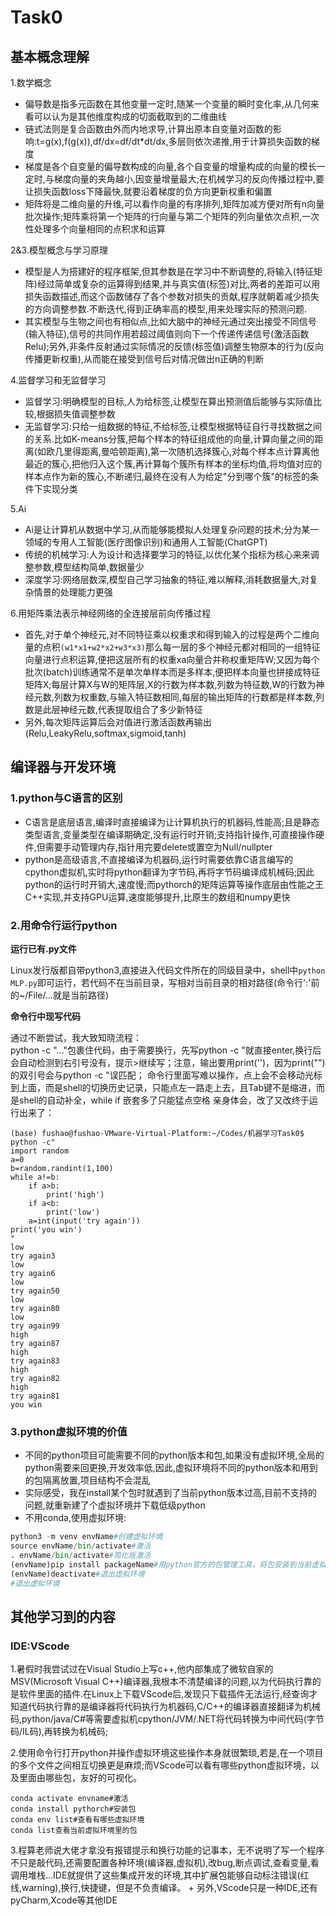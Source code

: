 # Task0
## 基本概念理解
1.数学概念
-   偏导数是指多元函数在其他变量一定时,随某一个变量的瞬时变化率,从几何来看可以认为是其他维度构成的切面截取到的二维曲线   
-   链式法则是复合函数由外而内地求导,计算出原本自变量对函数的影响:t=g(x),f(g(x)),df/dx=df/dt*dt/dx,多层则依次递推,用于计算损失函数的梯度      
-   梯度是各个自变量的偏导数构成的向量,各个自变量的增量构成的向量的模长一定时,与梯度向量的夹角越小,因变量增量最大;在机械学习的反向传播过程中,要让损失函数loss下降最快,就要沿着梯度的负方向更新权重和偏置    
-   矩阵将是二维向量的升维,可以看作向量的有序排列,矩阵加减方便对所有n向量批次操作;矩阵乘将第一个矩阵的行向量与第二个矩阵的列向量依次点积,一次性处理多个向量相同的点积求和运算   

2&3.模型概念与学习原理
-   模型是人为搭建好的程序框架,但其参数是在学习中不断调整的,将输入(特征矩阵)经过简单或复杂的运算得到结果,并与真实值(标签)对比,两者的差距可以用损失函数描述,而这个函数储存了各个参数对损失的贡献,程序就朝着减少损失的方向调整参数.不断迭代,得到正确率高的模型,用来处理实际的预测问题.
-   其实模型与生物之间也有相似点,比如大脑中的神经元通过突出接受不同信号(输入特征),信号的共同作用若超过阈值则向下一个传递传递信号(激活函数Relu);另外,非条件反射通过实际情况的反馈(标签值)调整生物原本的行为(反向传播更新权重),从而能在接受到信号后对情况做出n正确的判断      

4.监督学习和无监督学习
-   监督学习:明确模型的目标,人为给标签,让模型在算出预测值后能够与实际值比较,根据损失值调整参数
-   无监督学习:只给一组数据的特征,不给标签,让模型根据特征自行寻找数据之间的关系.比如K-means分簇,把每个样本的特征组成他的向量,计算向量之间的距离(如欧几里得距离,曼哈顿距离),第一次随机选择簇心,对每个样本点计算离他最近的簇心,把他归入这个簇,再计算每个簇所有样本的坐标均值,将均值对应的样本点作为新的簇心,不断递归,最终在没有人为给定"分到哪个簇"的标签的条件下实现分类

5.Ai
-   Ai是让计算机从数据中学习,从而能够能模拟人处理复杂问题的技术;分为某一领域的专用人工智能(医疗图像识别)和通用人工智能(ChatGPT)
-   传统的机械学习:人为设计和选择要学习的特征,以优化某个指标为核心来来调整参数,模型结构简单,数据量少
-   深度学习:网络层数深,模型自己学习抽象的特征,难以解释,消耗数据量大,对复杂情景的处理能力更强

6.用矩阵乘法表示神经网络的全连接层前向传播过程
-   首先,对于单个神经元,对不同特征乘以权重求和得到输入的过程是两个二维向量的点积```(w1*x1+w2*x2+w3*x3)```那么每一层的多个神经元都对相同的一组特征向量进行点积运算,便把这层所有的权重xa向量合并称权重矩阵W;又因为每个批次(batch)训练通常不是单次单样本而是多样本,便把样本向量也拼接成特征矩阵X;每层计算X与W的矩阵层,X的行数为样本数,列数为特征数,W的行数为神经元数,列数为权重数,与输入特征数相同,每层的输出矩阵的行数都是样本数,列数是此层神经元数,代表提取组合了多少新特征
-   另外,每次矩阵运算后会对值进行激活函数再输出(Relu,LeakyRelu,softmax,sigmoid,tanh)
## 编译器与开发环境
### 1.python与C语言的区别
-   C语言是底层语言,编译时直接编译为让计算机执行的机器码,性能高;且是静态类型语言,变量类型在编译期确定,没有运行时开销;支持指针操作,可直接操作硬件,但需要手动管理内存,指针用完要delete或置空为Null/nullpter
-   python是高级语言,不直接编译为机器码,运行时需要依靠C语言编写的cpython虚拟机,实时将python翻译为字节码,再将字节码编译成机械码;因此python的运行时开销大,速度慢;而pythorch的矩阵运算等操作底层由性能之王C++实现,并支持GPU运算,速度能够提升,比原生的数组和numpy更快

### 2.用命令行运行python    

**运行已有.py文件** 

Linux发行版都自带python3,直接进入代码文件所在的同级目录中，shell中```python MLP.py```即可运行，若代码不在当前目录，写相对当前目录的相对路径(命令行':'前的~/File/...就是当前路径)    

**命令行中现写代码**    

通过不断尝试，我大致知晓流程：<br>
python -c "..."包裹住代码，由于需要换行，先写python -c "就直接enter,换行后会自动检测到右引号没有，提示>继续写；注意，输出要用print('')，因为print("")的双引号会与python -c "误匹配；
命令行里面写难以操作，点上会不会移动光标到上面，而是shell的切换历史记录，只能点左一路走上去，且Tab键不是缩进，而是shell的自动补全，while if 嵌套多了只能猛点空格
亲身体会，改了又改终于运行出来了：
```
(base) fushao@fushao-VMware-Virtual-Platform:~/Codes/机器学习Task0$ python -c"
import random
a=0
b=random.randint(1,100)
while a!=b:
    if a>b:
        print('high')
    if a<b:
        print('low')
    a=int(input('try again'))
print('you win')
"
low
try again3
low
try again6
low
try again50
low
try again80
low
try again99
high
try again87
high
try again83
high
try again82
high
try again81
you win
```
### 3.python虚拟环境的价值
-   不同的python项目可能需要不同的python版本和包,如果没有虚拟环境,全局的python需要来回更换,开发效率低,因此,虚拟环境将不同的python版本和用到的包隔离放置,项目结构不会混乱
-   实际感受，我在install某个包时就遇到了当前python版本过高,目前不支持的问题,就重新建了个虚拟环境并下载低级python
-   不用conda,使用虚拟环境:
```python
python3 -m venv envName#创建虚拟环境
source envName/bin/activate#激活
. envName/bin/activate#简化版激活
(envName)pip install packageName#用python官方的包管理工具，将包安装到当前虚拟环境
(envName)deactivate#退出虚拟环境
#退出虚拟环境   
```
## 其他学习到的内容
### IDE:VScode
1.暑假时我尝试过在Visual Studio上写c++,他内部集成了微软自家的MSV(Microsoft Visual C++)编译器,我根本不清楚编译的问题,以为代码执行靠的是软件里面的插件.在Linux上下载VScode后,发现只下载插件无法运行,经查询才知道代码执行靠的是编译器将代码执行为机器码,C/C++的编译器直接翻译为机械码,python/java/C#等需要虚拟机cpython/JVM/.NET将代码转换为中间代码(字节码/IL码),再转换为机械码;

2.使用命令行打开python并操作虚拟环境这些操作本身就很繁琐,若是,在一个项目的多个文件之间相互切换更是麻烦;而VScode可以看有哪些python虚拟环境，以及里面由哪些包，友好的可视化。
```
conda activate envname#激活
conda install pythorch#安装包
conda env list#查看有哪些虚拟环境
conda list查看当前虚拟环境里的包
```
3.程算老师说大佬才拿没有报错提示和换行功能的记事本，无不说明了写一个程序不只是敲代码,还需要配置各种环境(编译器,虚拟机),改bug,断点调试,查看变量,看调用堆栈...IDE就提供了这些集成开发的环境,其中扩展包能够自动标注错误(红线,warning),换行,快捷键，但是不负责编译。
+
另外,VScode只是一种IDE,还有pyCharm,Xcode等其他IDE


